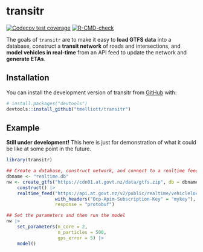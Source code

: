 
<!-- README.md is generated from README.Rmd. Please edit that file -->

# transitr

<!-- badges: start -->

[![Codecov test
coverage](https://codecov.io/gh/tmelliott/transitr/branch/develop/graph/badge.svg)](https://app.codecov.io/gh/tmelliott/transitr?branch=develop)
[![R-CMD-check](https://github.com/tmelliott/transitr/actions/workflows/R-CMD-check.yaml/badge.svg)](https://github.com/tmelliott/transitr/actions/workflows/R-CMD-check.yaml)

<!-- badges: end -->

The goals of `transitr` are to make it easy to **load GTFS data** into a
database, construct a **transit network** of roads and intersections,
and **model vehicles in real-time** from an API feed to update the
network and **generate ETAs**.

## Installation

You can install the development version of transitr from
[GitHub](https://github.com/) with:

``` r
# install.packages("devtools")
devtools::install_github("tmelliott/transitr")
```

## Example

**Still under development\!** This here is just for demonstration of
what it could be like at some point in the future.

``` r
library(transitr)

## Create a database, construct network, and connect to a realtime feed
dbname <- "realtime.db"
nw <- create_gtfs("https://cdn01.at.govt.nz/data/gtfs.zip", db = dbname) |>
    construct() |>
    realtime_feed("https://api.at.govt.nz/v2/public/realtime/vehiclelocations",
                  with_headers("Ocp-Apim-Subscription-Key" = "mykey"),
                  response = "protobuf")

## Set the parameters and then run the model
nw |>
    set_parameters(n_core = 2,
                   n_particles = 500,
                   gps_error = 5) |>
    model()
```
